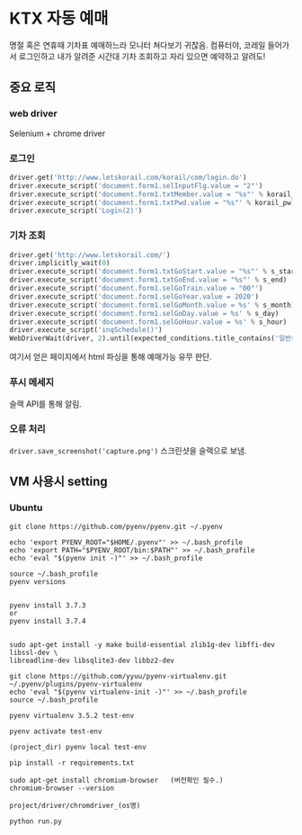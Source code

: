 # KTX 자동 예매
명절 혹은 연휴때 기차표 예매하느라 모니터 쳐다보기 귀찮음.
컴퓨터야, 코레일 들어가서 로그인하고 내가 알려준 시간대 기차 조회하고 자리 있으면 예약하고 알려도!  

## 중요 로직
### web driver
Selenium + chrome driver
### 로그인
```python
driver.get('http://www.letskorail.com/korail/com/login.do')
driver.execute_script('document.form1.selInputFlg.value = "2"')
driver.execute_script('document.form1.txtMember.value = "%s"' % korail_id)
driver.execute_script('document.form1.txtPwd.value = "%s"' % korail_pw)
driver.execute_script('Login(2)')
```
### 기차 조회
```python
driver.get('http://www.letskorail.com/')
driver.implicitly_wait(0)
driver.execute_script('document.form1.txtGoStart.value = "%s"' % s_start)
driver.execute_script('document.form1.txtGoEnd.value = "%s"' % s_end)
driver.execute_script('document.form1.selGoTrain.value = "00"')
driver.execute_script('document.form1.selGoYear.value = 2020')
driver.execute_script('document.form1.selGoMonth.value = %s' % s_month)
driver.execute_script('document.form1.selGoDay.value = %s' % s_day)
driver.execute_script('document.form1.selGoHour.value = %s' % s_hour)
driver.execute_script('inqSchedule()')
WebDriverWait(driver, 2).until(expected_conditions.title_contains('일반승차권'))
```
여기서 얻은 페이지에서 html 파싱을 통해 예매가능 유무 판단.
### 푸시 메세지
슬랙 API를 통해 알림.
### 오류 처리
`driver.save_screenshot('capture.png')` 스크린샷을 슬랙으로 보냄. 
## VM 사용시 setting
### Ubuntu
```
git clone https://github.com/pyenv/pyenv.git ~/.pyenv

echo 'export PYENV_ROOT="$HOME/.pyenv"' >> ~/.bash_profile
echo 'export PATH="$PYENV_ROOT/bin:$PATH"' >> ~/.bash_profile
echo 'eval "$(pyenv init -)"' >> ~/.bash_profile

source ~/.bash_profile
pyenv versions


pyenv install 3.7.3
or
pyenv install 3.7.4


sudo apt-get install -y make build-essential zlib1g-dev libffi-dev libssl-dev \
libreadline-dev libsqlite3-dev libbz2-dev

git clone https://github.com/yyuu/pyenv-virtualenv.git ~/.pyenv/plugins/pyenv-virtualenv
echo 'eval "$(pyenv virtualenv-init -)"' >> ~/.bash_profile
source ~/.bash_profile

pyenv virtualenv 3.5.2 test-env

pyenv activate test-env

(project_dir) pyenv local test-env

pip install -r requirements.txt

sudo apt-get install chromium-browser   (버전확인 필수.)
chromium-browser --version

project/driver/chromdriver_(os명)

python run.py

```